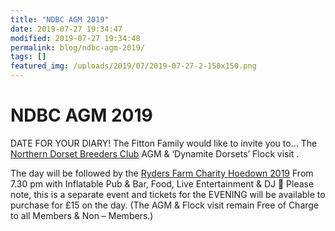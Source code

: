 ```yaml
---
title: "NDBC AGM 2019"
date: 2019-07-27 19:34:47
modified: 2019-07-27 19:34:48
permalink: blog/ndbc-agm-2019/
tags: []
featured_img: /uploads/2019/07/2019-07-27-2-150x150.png
---
```


# NDBC AGM 2019

DATE FOR YOUR DIARY! The Fitton Family would like to invite you to…
The [Northern Dorset Breeders Club](https://www.facebook.com/northerndorsetbreeders/?__tn__=K-R&eid=ARD3abPIokGUM5McuGBpkric3zYUpXcXpPgsmy4ynCcTVyYzhAlPZ0WbJh7zJLOfAMPng2EXUGJCgKom&fref=mentions&__xts__%5B0%5D=68.ARC6aMVzCCIgWo4_PM0fWsVzXaWdu9TACZ0qMfThTJXPjP9lvLZjspL-3IKfWyKCcGn7i7opkkV4mFgjVWxwV9fpwZ6f_JUXTdTfgstLHgrrNrQEnZ3OdibIHuLWOMlvwIkAby-XgHJEf6RlHXyB4gbRYRynki_5K3qjsxpUATct6Yd8qXQ4Ih7sXpRgUn8DTkY-CC18NOoascxUEQ) AGM &amp; ‘Dynamite Dorsets’ Flock visit .

The day will be followed by the [Ryders Farm Charity Hoedown 2019](https://www.facebook.com/events/824063461276368/?acontext=%7B%22source%22%3A22%2C%22action_history%22%3A%22%5B%7B%5C%22surface%5C%22%3A%5C%22timeline%5C%22%2C%5C%22mechanism%5C%22%3A%5C%22surface%5C%22%2C%5C%22extra_data%5C%22%3A%5B%5D%7D%5D%22%2C%22has_source%22%3Atrue%7D&source=22&action_history=%5B%7B%22surface%22%3A%22timeline%22%2C%22mechanism%22%3A%22surface%22%2C%22extra_data%22%3A%5B%5D%7D%5D&has_source=1&__tn__=K-R&eid=ARAxFPlnkIT3eWXCY89_ddBWMz-w50x7AdUpYmptpcJgG9FrBwSn9boYzEQkNbMkm15lpl5b1QUi4R60&fref=mentions&__xts__%5B0%5D=68.ARC6aMVzCCIgWo4_PM0fWsVzXaWdu9TACZ0qMfThTJXPjP9lvLZjspL-3IKfWyKCcGn7i7opkkV4mFgjVWxwV9fpwZ6f_JUXTdTfgstLHgrrNrQEnZ3OdibIHuLWOMlvwIkAby-XgHJEf6RlHXyB4gbRYRynki_5K3qjsxpUATct6Yd8qXQ4Ih7sXpRgUn8DTkY-CC18NOoascxUEQ) From 7.30 pm with Inflatable Pub &amp; Bar, Food, Live Entertainment &amp; DJ 🎉
 Please note, this is a separate event and tickets for the EVENING will be available to purchase for £15 on the day. (The AGM &amp; Flock visit remain Free of Charge to all Members &amp; Non – Members.)
